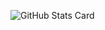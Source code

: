 ![GitHub Stats Card](https://github-readme-stats.vercel.app/api?username=kumashun8&count_private=true&theme=merko)
